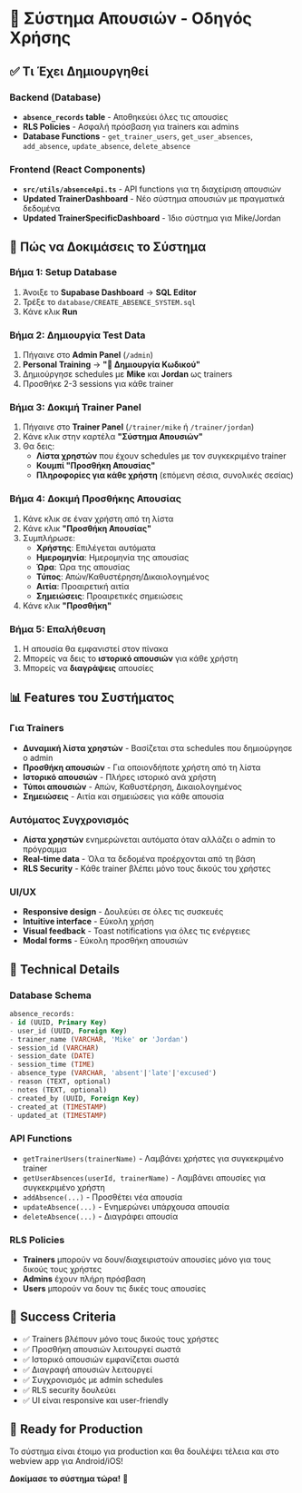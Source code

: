 # 🎯 Σύστημα Απουσιών - Οδηγός Χρήσης

## ✅ Τι Έχει Δημιουργηθεί

### Backend (Database)
- **`absence_records` table** - Αποθηκεύει όλες τις απουσίες
- **RLS Policies** - Ασφαλή πρόσβαση για trainers και admins
- **Database Functions** - `get_trainer_users`, `get_user_absences`, `add_absence`, `update_absence`, `delete_absence`

### Frontend (React Components)
- **`src/utils/absenceApi.ts`** - API functions για τη διαχείριση απουσιών
- **Updated TrainerDashboard** - Νέο σύστημα απουσιών με πραγματικά δεδομένα
- **Updated TrainerSpecificDashboard** - Ίδιο σύστημα για Mike/Jordan

## 🚀 Πώς να Δοκιμάσεις το Σύστημα

### Βήμα 1: Setup Database
1. Άνοιξε το **Supabase Dashboard** → **SQL Editor**
2. Τρέξε το `database/CREATE_ABSENCE_SYSTEM.sql`
3. Κάνε κλικ **Run**

### Βήμα 2: Δημιουργία Test Data
1. Πήγαινε στο **Admin Panel** (`/admin`)
2. **Personal Training** → **"🔑 Δημιουργία Κωδικού"**
3. Δημιούργησε schedules με **Mike** και **Jordan** ως trainers
4. Προσθήκε 2-3 sessions για κάθε trainer

### Βήμα 3: Δοκιμή Trainer Panel
1. Πήγαινε στο **Trainer Panel** (`/trainer/mike` ή `/trainer/jordan`)
2. Κάνε κλικ στην καρτέλα **"Σύστημα Απουσιών"**
3. Θα δεις:
   - **Λίστα χρηστών** που έχουν schedules με τον συγκεκριμένο trainer
   - **Κουμπί "Προσθήκη Απουσίας"**
   - **Πληροφορίες για κάθε χρήστη** (επόμενη σέσια, συνολικές σεσίας)

### Βήμα 4: Δοκιμή Προσθήκης Απουσίας
1. Κάνε κλικ σε έναν χρήστη από τη λίστα
2. Κάνε κλικ **"Προσθήκη Απουσίας"**
3. Συμπλήρωσε:
   - **Χρήστης**: Επιλέγεται αυτόματα
   - **Ημερομηνία**: Ημερομηνία της απουσίας
   - **Ώρα**: Ώρα της απουσίας
   - **Τύπος**: Απών/Καθυστέρηση/Δικαιολογημένος
   - **Αιτία**: Προαιρετική αιτία
   - **Σημειώσεις**: Προαιρετικές σημειώσεις
4. Κάνε κλικ **"Προσθήκη"**

### Βήμα 5: Επαλήθευση
1. Η απουσία θα εμφανιστεί στον πίνακα
2. Μπορείς να δεις το **ιστορικό απουσιών** για κάθε χρήστη
3. Μπορείς να **διαγράψεις** απουσίες

## 📊 Features του Συστήματος

### Για Trainers
- **Δυναμική λίστα χρηστών** - Βασίζεται στα schedules που δημιούργησε ο admin
- **Προσθήκη απουσιών** - Για οποιονδήποτε χρήστη από τη λίστα
- **Ιστορικό απουσιών** - Πλήρες ιστορικό ανά χρήστη
- **Τύποι απουσιών** - Απών, Καθυστέρηση, Δικαιολογημένος
- **Σημειώσεις** - Αιτία και σημειώσεις για κάθε απουσία

### Αυτόματος Συγχρονισμός
- **Λίστα χρηστών** ενημερώνεται αυτόματα όταν αλλάζει ο admin το πρόγραμμα
- **Real-time data** - Όλα τα δεδομένα προέρχονται από τη βάση
- **RLS Security** - Κάθε trainer βλέπει μόνο τους δικούς του χρήστες

### UI/UX
- **Responsive design** - Δουλεύει σε όλες τις συσκευές
- **Intuitive interface** - Εύκολη χρήση
- **Visual feedback** - Toast notifications για όλες τις ενέργειες
- **Modal forms** - Εύκολη προσθήκη απουσιών

## 🔧 Technical Details

### Database Schema
```sql
absence_records:
- id (UUID, Primary Key)
- user_id (UUID, Foreign Key)
- trainer_name (VARCHAR, 'Mike' or 'Jordan')
- session_id (VARCHAR)
- session_date (DATE)
- session_time (TIME)
- absence_type (VARCHAR, 'absent'|'late'|'excused')
- reason (TEXT, optional)
- notes (TEXT, optional)
- created_by (UUID, Foreign Key)
- created_at (TIMESTAMP)
- updated_at (TIMESTAMP)
```

### API Functions
- `getTrainerUsers(trainerName)` - Λαμβάνει χρήστες για συγκεκριμένο trainer
- `getUserAbsences(userId, trainerName)` - Λαμβάνει απουσίες για συγκεκριμένο χρήστη
- `addAbsence(...)` - Προσθέτει νέα απουσία
- `updateAbsence(...)` - Ενημερώνει υπάρχουσα απουσία
- `deleteAbsence(...)` - Διαγράφει απουσία

### RLS Policies
- **Trainers** μπορούν να δουν/διαχειριστούν απουσίες μόνο για τους δικούς τους χρήστες
- **Admins** έχουν πλήρη πρόσβαση
- **Users** μπορούν να δουν τις δικές τους απουσίες

## 🎯 Success Criteria

- ✅ Trainers βλέπουν μόνο τους δικούς τους χρήστες
- ✅ Προσθήκη απουσιών λειτουργεί σωστά
- ✅ Ιστορικό απουσιών εμφανίζεται σωστά
- ✅ Διαγραφή απουσιών λειτουργεί
- ✅ Συγχρονισμός με admin schedules
- ✅ RLS security δουλεύει
- ✅ UI είναι responsive και user-friendly

## 🚀 Ready for Production

Το σύστημα είναι έτοιμο για production και θα δουλέψει τέλεια και στο webview app για Android/iOS!

**Δοκίμασε το σύστημα τώρα!** 🎉
